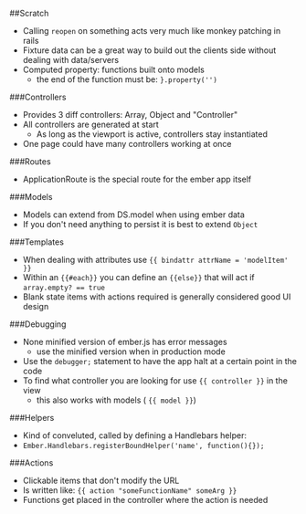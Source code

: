 ##Scratch

* Calling `reopen` on something acts very much like monkey patching in rails
* Fixture data can be a great way to build out the clients side without dealing with data/servers
* Computed property: functions built onto models
	* the end of the function must be: `}.property('')`

###Controllers

* Provides 3 diff controllers: Array, Object and "Controller"
* All controllers are generated at start
	* As long as the viewport is active, controllers stay instantiated
* One page could have many controllers working at once

###Routes

* ApplicationRoute is the special route for the ember app itself

###Models

* Models can extend from DS.model when using ember data
* If you don't need anything to persist it is best to extend `Object`

###Templates

* When dealing with attributes use `{{ bindattr attrName = 'modelItem' }}`
* Within an `{{#each}}` you can define an `{{else}}` that will act if `array.empty? == true`
* Blank state items with actions required is generally considered good UI design

###Debugging

* None minified version of ember.js has error messages
	* use the minified version when in production mode
* Use the `debugger;` statement to have the app halt at a certain point in the code
* To find what controller you are looking for use `{{ controller }}` in the view
	* this also works with models ( `{{ model }}`)

###Helpers

* Kind of conveluted, called by defining a Handlebars helper:
 * `Ember.Handlebars.registerBoundHelper('name', function(){});`

###Actions

* Clickable items that don't modify the URL
* Is written like: `{{ action "someFunctionName" someArg }}`
* Functions get placed in the controller where the action is needed

